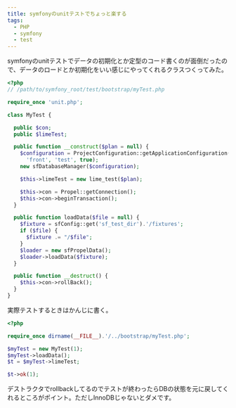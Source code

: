 ```yaml
---
title: symfonyのunitテストでちょっと楽する
tags: 
  - PHP
  - symfony
  - test
---
```


symfonyのunitテストでデータの初期化とか定型のコード書くのが面倒だったので、データのロードとか初期化をいい感じにやってくれるクラスつくってみた。

```php
<?php
// /path/to/symfony_root/test/bootstrap/myTest.php

require_once 'unit.php';

class MyTest {

  public $con;
  public $limeTest;

  public function __construct($plan = null) {
    $configuration = ProjectConfiguration::getApplicationConfiguration(
      'front', 'test', true);
    new sfDatabaseManager($configuration);

    $this->limeTest = new lime_test($plan);

    $this->con = Propel::getConnection();
    $this->con->beginTransaction();
  }

  public function loadData($file = null) {
    $fixture = sfConfig::get('sf_test_dir').'/fixtures';
    if ($file) {
      $fixture .= "/$file";
    }
    $loader = new sfPropelData();
    $loader->loadData($fixture);
  }

  public function __destruct() {
    $this->con->rollBack();
  }
}
```

実際テストするときはかんじに書く。

```php
<?php

require_once dirname(__FILE__).'/../bootstrap/myTest.php';

$myTest = new MyTest(1);
$myTest->loadData();
$t = $myTest->limeTest;

$t->ok(1);
```

デストラクタでrollbackしてるのでテストが終わったらDBの状態を元に戻してくれるところがポイント。ただしInnoDBじゃないとダメです。

